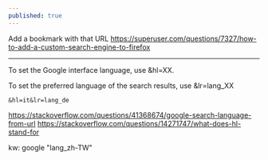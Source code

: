 ```yaml
---
published: true
---
```

Add a bookmark with that URL
  https://superuser.com/questions/7327/how-to-add-a-custom-search-engine-to-firefox
  
---

To set the Google interface language, use &hl=XX.

To set the preferred language of the search results, use &lr=lang_XX

`&hl=it&lr=lang_de`

  https://stackoverflow.com/questions/41368674/google-search-language-from-url
  https://stackoverflow.com/questions/14271747/what-does-hl-stand-for
  
kw: google "lang_zh-TW"
